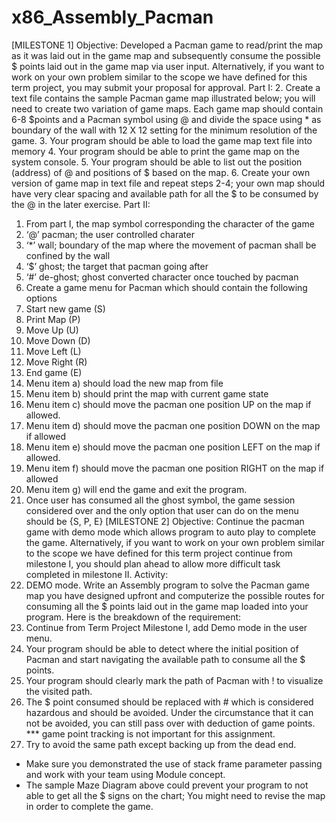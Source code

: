 # x86_Assembly_Pacman

[MILESTONE 1]
Objective: Developed a Pacman game to read/print the map as it was laid out in the game map and subsequently consume the possible $ points laid out in the game map via user input.   Alternatively, if you want to work on your own problem similar to the scope we have defined for this term project, you may submit your proposal for approval.
 Part I:
2.	Create a text file contains the sample Pacman game map illustrated below; you will need to create two variation of game maps.  Each game map should contain 6-8 $points and a Pacman symbol using @ and divide the space using * as boundary of the wall with 12 X 12 setting for the minimum resolution of the game.
3.	Your program should be able to load the game map text file into memory
4.	Your program should be able to print the game map on the system console.
5.	Your program should be able to list out the position (address) of @ and positions of $ based on the map.
6.	Create your own version of game map in text file and repeat steps 2-4; your own map should have very clear spacing and available path for all the $ to be consumed by the @ in the later exercise.
Part II:
1.	From part I, the map symbol corresponding the character of the game
1.	‘@’ pacman; the user controlled charater
2.	‘*’ wall; boundary of the map where the movement of pacman shall be confined by the wall
3.	‘$’ ghost; the target that pacman going after
4.	‘#’ de-ghost; ghost converted character once touched by pacman
2.	Create a game menu for Pacman which should contain the following options
1.	Start new game (S)
2.	Print Map (P)
3.	Move Up (U)
4.	Move Down (D)
5.	Move Left (L)
6.	Move Right (R)
7.	End game (E)
3.	Menu item a) should load the new map from file
4.	Menu item b) should print the map with current game state
5.	Menu item c) should move the pacman one position UP on the map if allowed.
6.	Menu item d) should move the pacman one position DOWN on the map if allowed
7.	Menu item e) should move the pacman one position LEFT on the map if allowed.
8.	Menu item f) should move the pacman one position RIGHT on the map if allowed
9.	Menu item g) will end the game and exit the program.
10.	Once user has consumed all the ghost symbol, the game session considered over and the only option that user can do on the menu should be {S, P, E} 
[MILESTONE 2]
Objective: Continue the pacman game with demo mode which allows program to auto play to complete the game.  Alternatively, if you want to work on your own problem similar to the scope we have defined for this term project continue from milestone I, you should plan ahead to allow more difficult task completed in milestone II.
Activity:
1. DEMO mode.
Write an Assembly program to solve the Pacman game map you have designed upfront and computerize the possible routes for consuming all the $ points laid out in the game map loaded into your program.  Here is the breakdown of the requirement:
1. Continue from Term Project Milestone I, add Demo mode in the user menu.
2. Your program should be able to detect where the initial position of Pacman and start navigating the available path to consume all the $ points.
3. Your program should clearly mark the path of Pacman with ! to visualize the visited path.
4. The $ point consumed should be replaced with # which is considered hazardous and should be avoided.  Under the circumstance that it can not be avoided, you can still pass over with deduction of game points.
*** game point tracking is not important for this assignment.
5. Try to avoid the same path except backing up from the dead end.
    

* Make sure you demonstrated the use of stack frame parameter passing and work with your team using Module concept.
* The sample Maze Diagram above could prevent your program to not able to get all the $ signs on the chart; You might need to revise the map in order to complete the game.


